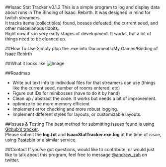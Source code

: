 ##Isaac Stat Tracker v0.1.2
This is a simple program to log and display data about runs in The Binding of Isaac: Rebirth. It was designed in mind for twitch streamers.  
It tracks items (collectibles) found, bosses defeated, the current seed, and other miscellanous tidbits.  
Right now it's in very early stages of development. It works, but a lot of things need to be cleaned up.

##How To Use
Simply plop the .exe into Documents/My Games/Binding of Isaac Rebirth

##What it looks like
![Image](http://i.imgur.com/ROyufrR.png)

##Roadmap
- Write out text info to individual files for that streamers can use (things like the current seed, number of rooms entered, etc)
- Figure out IDs for minibosses (have to do it by hand)
- Clean up / abstract the code. It works but needs a bit of improvement.
- optimize to be more memory efficient
- Implement error checking and more robust logging.
- Implement different styles for layouts, or customizable layouts.

##Issues & Testing
The best method for submitting issues found is using [Github's tracker](https://github.com/azah/IsaacStatsTracker/issues).  
Please submit the **log.txt** and **IsaacStatTracker.exe.log** at the time of issue, using [Pastebin](http://pastebin.com/) or a similar service.

##Contact
If you've got questions, would like to contribute, or would just like to talk about this program, feel free to message [@andrew_zah](https://twitter.com/) on twitter.